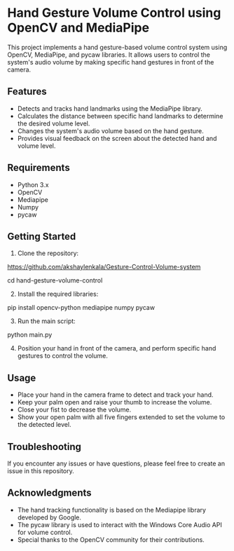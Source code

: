 # Hand Gesture Volume Control using OpenCV and MediaPipe

This project implements a hand gesture-based volume control system using OpenCV, MediaPipe, and pycaw libraries. 
It allows users to control the system's audio volume by making specific hand gestures in front of the camera.

## Features

- Detects and tracks hand landmarks using the MediaPipe library.
- Calculates the distance between specific hand landmarks to determine the desired volume level.
- Changes the system's audio volume based on the hand gesture.
- Provides visual feedback on the screen about the detected hand and volume level.

## Requirements

- Python 3.x
- OpenCV
- Mediapipe
- Numpy
- pycaw

## Getting Started

1. Clone the repository:

https://github.com/akshaylenkala/Gesture-Control-Volume-system

cd hand-gesture-volume-control


2. Install the required libraries:

pip install opencv-python mediapipe numpy pycaw


3. Run the main script:

python main.py


4. Position your hand in front of the camera, and perform specific hand gestures to control the volume.

## Usage

- Place your hand in the camera frame to detect and track your hand.
- Keep your palm open and raise your thumb to increase the volume.
- Close your fist to decrease the volume.
- Show your open palm with all five fingers extended to set the volume to the detected level.

## Troubleshooting

If you encounter any issues or have questions, please feel free to create an issue in this repository.

## Acknowledgments

- The hand tracking functionality is based on the Mediapipe library developed by Google.
- The pycaw library is used to interact with the Windows Core Audio API for volume control.
- Special thanks to the OpenCV community for their contributions.
